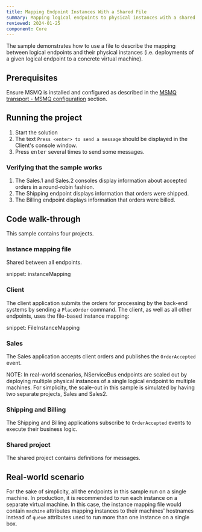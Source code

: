```yaml
---
title: Mapping Endpoint Instances With a Shared File
summary: Mapping logical endpoints to physical instances with a shared file
reviewed: 2024-01-25
component: Core
---
```


The sample demonstrates how to use a file to describe the mapping between logical endpoints and their physical instances (i.e. deployments of a given logical endpoint to a concrete virtual machine).

## Prerequisites

Ensure MSMQ is installed and configured as described in the [MSMQ transport - MSMQ configuration](/transports/msmq/#msmq-configuration) section.

## Running the project

 1. Start the solution
 1. The text `Press <enter> to send a message` should be displayed in the Client's console window.
 1. Press <kbd>enter</kbd> several times to send some messages.

### Verifying that the sample works

 1. The Sales.1 and Sales.2 consoles display information about accepted orders in a round-robin fashion.
 1. The Shipping endpoint displays information that orders were shipped.
 1. The Billing endpoint displays information that orders were billed.

## Code walk-through

This sample contains four projects.

### Instance mapping file

Shared between all endpoints.

snippet: instanceMapping

### Client

The client application submits the orders for processing by the back-end systems by sending a `PlaceOrder` command. The client, as well as all other endpoints, uses the file-based instance mapping:

snippet: FileInstanceMapping

### Sales

The Sales application accepts client orders and publishes the `OrderAccepted` event.

NOTE: In real-world scenarios, NServiceBus endpoints are scaled out by deploying multiple physical instances of a single logical endpoint to multiple machines. For simplicity, the scale-out in this sample is simulated by having two separate projects, Sales and Sales2.

### Shipping and Billing

The Shipping and Billing applications subscribe to `OrderAccepted` events to execute their business logic.

### Shared project

The shared project contains definitions for messages.

## Real-world scenario

For the sake of simplicity, all the endpoints in this sample run on a single machine. In production, it is recommended to run each instance on a separate virtual machine. In this case, the instance mapping file would contain `machine` attributes mapping instances to their machines' hostnames instead of `queue` attributes used to run more than one instance on a single box.
